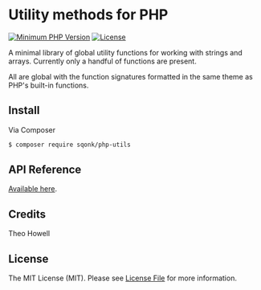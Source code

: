

# Utility methods for PHP

[![Minimum PHP Version](https://img.shields.io/badge/PHP-%3E%3D%208.2-yellow)](https://php.net/)
[![License](https://sqonk.com/opensource/license.svg)](license.txt)

A minimal library of global utility functions for working with strings and arrays. Currently only a handful of functions are present.

All are global with the function signatures formatted in the same theme as PHP's built-in functions.


## Install

Via Composer

``` bash
$ composer require sqonk/php-utils
```



API Reference
------------

[Available here](docs/api/strings.md).




## Credits

Theo Howell



## License

The MIT License (MIT). Please see [License File](license.txt) for more information.